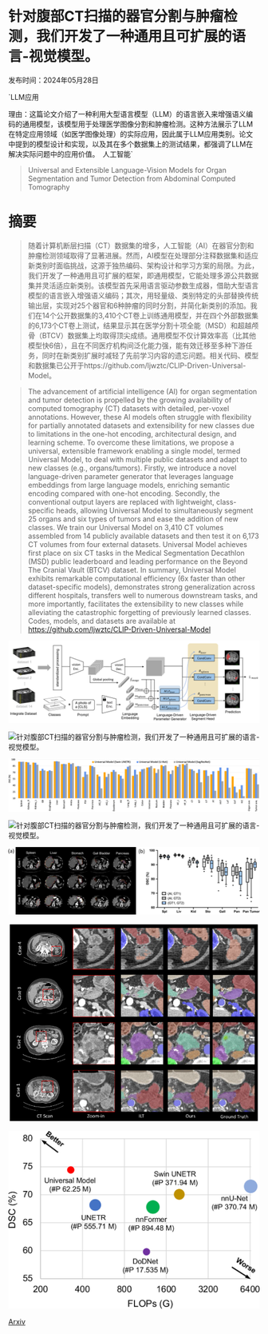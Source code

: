 # 针对腹部CT扫描的器官分割与肿瘤检测，我们开发了一种通用且可扩展的语言-视觉模型。

发布时间：2024年05月28日

`LLM应用

理由：这篇论文介绍了一种利用大型语言模型（LLM）的语言嵌入来增强语义编码的通用模型，该模型用于处理医学图像分割和肿瘤检测。这种方法展示了LLM在特定应用领域（如医学图像处理）的实际应用，因此属于LLM应用类别。论文中提到的模型设计和实现，以及其在多个数据集上的测试结果，都强调了LLM在解决实际问题中的应用价值。` `人工智能`

> Universal and Extensible Language-Vision Models for Organ Segmentation and Tumor Detection from Abdominal Computed Tomography

# 摘要

> 随着计算机断层扫描（CT）数据集的增多，人工智能（AI）在器官分割和肿瘤检测领域取得了显著进展。然而，AI模型在处理部分注释数据集和适应新类别时面临挑战，这源于独热编码、架构设计和学习方案的局限。为此，我们开发了一种通用且可扩展的框架，即通用模型，它能处理多源公共数据集并灵活适应新类别。该模型首先采用语言驱动参数生成器，借助大型语言模型的语言嵌入增强语义编码；其次，用轻量级、类别特定的头部替换传统输出层，实现对25个器官和6种肿瘤的同时分割，并简化新类别的添加。我们在14个公开数据集的3,410个CT卷上训练通用模型，并在四个外部数据集的6,173个CT卷上测试，结果显示其在医学分割十项全能（MSD）和超越颅骨（BTCV）数据集上均取得顶尖成绩。通用模型不仅计算效率高（比其他模型快6倍），且在不同医疗机构间泛化能力强，能有效迁移至多种下游任务，同时在新类别扩展时减轻了先前学习内容的遗忘问题。相关代码、模型和数据集已公开于https://github.com/ljwztc/CLIP-Driven-Universal-Model。

> The advancement of artificial intelligence (AI) for organ segmentation and tumor detection is propelled by the growing availability of computed tomography (CT) datasets with detailed, per-voxel annotations. However, these AI models often struggle with flexibility for partially annotated datasets and extensibility for new classes due to limitations in the one-hot encoding, architectural design, and learning scheme. To overcome these limitations, we propose a universal, extensible framework enabling a single model, termed Universal Model, to deal with multiple public datasets and adapt to new classes (e.g., organs/tumors). Firstly, we introduce a novel language-driven parameter generator that leverages language embeddings from large language models, enriching semantic encoding compared with one-hot encoding. Secondly, the conventional output layers are replaced with lightweight, class-specific heads, allowing Universal Model to simultaneously segment 25 organs and six types of tumors and ease the addition of new classes. We train our Universal Model on 3,410 CT volumes assembled from 14 publicly available datasets and then test it on 6,173 CT volumes from four external datasets. Universal Model achieves first place on six CT tasks in the Medical Segmentation Decathlon (MSD) public leaderboard and leading performance on the Beyond The Cranial Vault (BTCV) dataset. In summary, Universal Model exhibits remarkable computational efficiency (6x faster than other dataset-specific models), demonstrates strong generalization across different hospitals, transfers well to numerous downstream tasks, and more importantly, facilitates the extensibility to new classes while alleviating the catastrophic forgetting of previously learned classes. Codes, models, and datasets are available at https://github.com/ljwztc/CLIP-Driven-Universal-Model

![针对腹部CT扫描的器官分割与肿瘤检测，我们开发了一种通用且可扩展的语言-视觉模型。](../../../paper_images/2405.18356/x1.png)

![针对腹部CT扫描的器官分割与肿瘤检测，我们开发了一种通用且可扩展的语言-视觉模型。](../../../paper_images/2405.18356/x2.png)

![针对腹部CT扫描的器官分割与肿瘤检测，我们开发了一种通用且可扩展的语言-视觉模型。](../../../paper_images/2405.18356/x3.png)

![针对腹部CT扫描的器官分割与肿瘤检测，我们开发了一种通用且可扩展的语言-视觉模型。](../../../paper_images/2405.18356/x4.png)

![针对腹部CT扫描的器官分割与肿瘤检测，我们开发了一种通用且可扩展的语言-视觉模型。](../../../paper_images/2405.18356/x5.png)

![针对腹部CT扫描的器官分割与肿瘤检测，我们开发了一种通用且可扩展的语言-视觉模型。](../../../paper_images/2405.18356/x6.png)

![针对腹部CT扫描的器官分割与肿瘤检测，我们开发了一种通用且可扩展的语言-视觉模型。](../../../paper_images/2405.18356/x7.png)

[Arxiv](https://arxiv.org/abs/2405.18356)